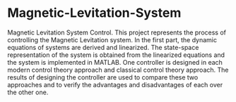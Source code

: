 # Magnetic-Levitation-System
Magnetic Levitation System Control.
This project represents the process of controlling the Magnetic Levitation system. In the first part, 
the dynamic equations of systems are derived and linearized. The state-space representation of the system is obtained 
from the linearized equations and the system is implemented in MATLAB. One controller is designed in each 
modern control theory approach and classical control theory approach. The results of designing the controller are 
used to compare these two approaches and to verify the advantages and disadvantages of each over the other one. 
